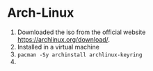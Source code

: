 # Arch-Linux

1. Downloaded the iso from the official website https://archlinux.org/download/.
2. Installed in a virtual machine
3. `pacman -Sy archinstall archlinux-keyring`
4. 

